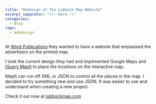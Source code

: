 ```yaml
---
title: "Redesign of the Lubbock Map Website"
excerpt_separator: "<!--more-->"
categories:
  - Blog
tags:
  - Webdesign
---
```


At [Word Publications](http://wordpub.com/) they wanted to have a website that empasised the advertisers on the printed map. 

I took the current design they had and implimented Google Maps and [jQuery MapIt](http://lifeinthegrid.com/labs/mapit/) to place the locations on the interactive map.

MapIt can run off XML or JSON to control all the places in the map. I decided to try something new and use JSON. It was easier to use and understand when creating a new project. 

Check it out now at [lubbockmap.com](http://lubbockmap.com)
